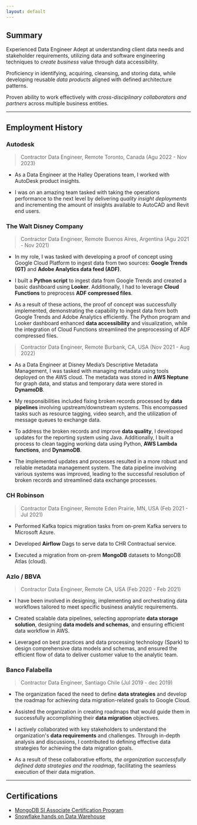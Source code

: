 ```yaml
---
layout: default
---
```

## Summary

Experienced Data Engineer Adept at understanding client data needs and stakeholder requirements, utilizing data and software engineering techniques to *create business* value through data accessibility. 

Proficiency in identifying, acquiring, cleansing, and storing data, while developing reusable *data products* aligned with defined architecture patterns.

Proven ability to work effectively with *cross-disciplinary collaborators and partners* across multiple business entities. 


---

## Employment History

### Autodesk

> Contractor Data Engineer, Remote Toronto, Canada (Agu 2022 - Nov 2023)

* As a Data Engineer at the Halley Operations team, I worked with AutoDesk product insights.

* I was on an amazing team tasked with taking the operations performance to the next level by delivering *quality insight deployments* and incrementing the amount of insights available to AutoCAD and Revit end users.

### The Walt Disney Company

> Contractor Data Engineer, Remote Buenos Aires, Argentina (Agu 2021 - Nov 2021)

* In my role, I was tasked with developing a proof of concept using Google Cloud Platform to ingest data from two sources: **Google Trends (GT)** and **Adobe Analytics data feed (ADF)**.

* I built a **Python script** to ingest data from Google Trends and created a basic dashboard using **Looker**. Additionally, I had to leverage **Cloud Functions** to preprocess **ADF compressed files**.


* As a result of these actions, the proof of concept was successfully implemented, demonstrating the capability to ingest data from both Google Trends and Adobe Analytics efficiently. The Python program and Looker dashboard enhanced **data accessibility** and visualization, while the integration of Cloud Functions streamlined the preprocessing of ADF compressed files.

> Contractor Data Engineer, Remote Burbank, CA, USA (Nov 2021 - Aug 2022)

* As a Data Engineer at Disney Media’s Descriptive Metadata Management, I was tasked with managing metadata using tools deployed on the AWS cloud. The metadata was stored in **AWS Neptune** for graph data, and status and temporary data were stored in **DynamoDB**.

* My responsibilities included fixing broken records processed by **data pipelines** involving upstream/downstream systems. This encompassed tasks such as resource tagging, video search, and the utilization of message queues to exchange data.

* To address the broken records and improve **data quality**, I developed updates for the reporting system using Java. Additionally, I built a process to clean tagging working data using Python, **AWS Lambda functions**, and **DynamoDB**.

* The implemented updates and processes resulted in a more robust and reliable metadata management system. The data pipeline involving various systems was improved, leading to the successful resolution of broken records and streamlined data exchange processes.

### CH Robinson

> Contractor Data Engineer, Remote Eden Prairie, MN, USA (Feb 2021 - Jul 2021)

* Performed Kafka topics migration tasks from on-prem Kafka servers to Microsoft Azure.

* Developed **Airflow** Dags to serve data to CHR Contractual service.

* Executed a migration from on-prem **MongoDB** datasets to MongoDB Atlas (cloud).

### Azlo / BBVA

> Contractor Data Engineer, Remote CA, USA (Feb 2020 - Feb 2021)

* I have been involved in designing, implementing and orchestrating data workflows tailored to meet specific business analytic requirements.

* Created scalable data pipelines, selecting appropriate **data storage solution**, designing **data models and schemas**, and ensuring efficient data workflow in AWS.

* Leveraged on best practices and data processing technology (Spark) to design comprehensive data models and schemas, and ensured the efficient flow of data to deliver customer value to the analytic team.

### Banco Falabella

> Contractor Data Engineer, Santiago Chile (Jul 2019 - dec 2019)

* The organization faced the need to define **data strategies** and develop the roadmap for achieving data migration-related goals to Google Cloud.

* Assisted the organization in creating roadmaps that would guide them in successfully accomplishing their **data migration** objectives.

* I actively collaborated with key stakeholders to understand the organization's **data requirements** and challenges. Through in-depth analysis and discussions, I contributed to defining effective data strategies for achieving the data migration goals.

* As a result of these collaborative efforts, *the organization successfully defined data strategies and the roadmap*, facilitating the seamless execution of their data migration.






---

## Certifications
- [MongoDB SI Associate Certification Program]
- [Snowflake hands on Data Warehouse]

[//]: # ()

[MongoDB SI Associate Certification Program]: <https://learn.mongodb.com/c/qfHItPBNSh-zIGLhYnal6w>
[Snowflake hands on Data Warehouse]: <https://sgq.io/azg1xMV>
[Resume engineering]: <https://resume.io/resume-examples/engineering>